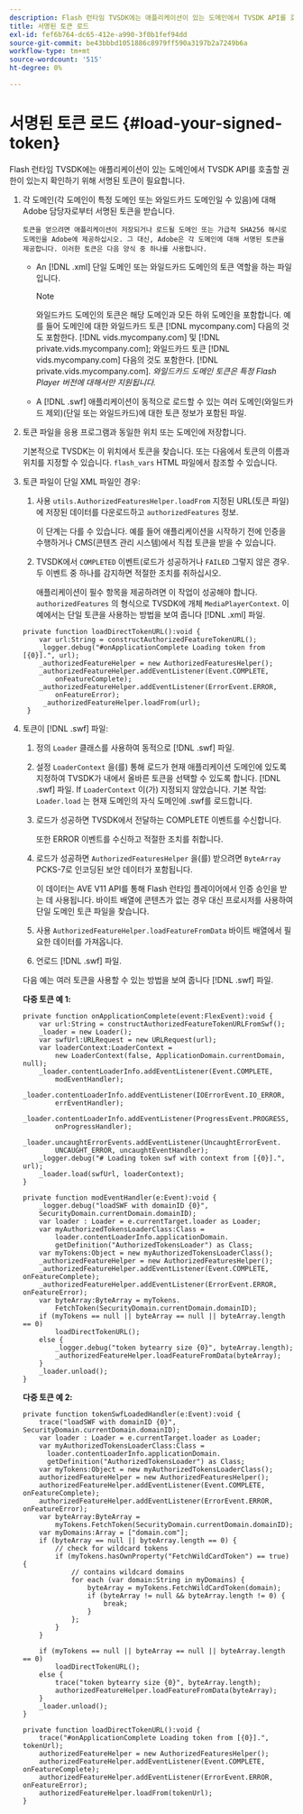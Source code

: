 ```yaml
---
description: Flash 런타임 TVSDK에는 애플리케이션이 있는 도메인에서 TVSDK API를 호출할 권한이 있는지 확인하기 위해 서명된 토큰이 필요합니다.
title: 서명된 토큰 로드
exl-id: fef6b764-dc65-412e-a990-3f0b1fef94dd
source-git-commit: be43bbbd1051886c8979ff590a3197b2a7249b6a
workflow-type: tm+mt
source-wordcount: '515'
ht-degree: 0%

---
```


# 서명된 토큰 로드 {#load-your-signed-token}

Flash 런타임 TVSDK에는 애플리케이션이 있는 도메인에서 TVSDK API를 호출할 권한이 있는지 확인하기 위해 서명된 토큰이 필요합니다.

1. 각 도메인(각 도메인이 특정 도메인 또는 와일드카드 도메인일 수 있음)에 대해 Adobe 담당자로부터 서명된 토큰을 받습니다.

       토큰을 얻으려면 애플리케이션이 저장되거나 로드될 도메인 또는 가급적 SHA256 해시로 도메인을 Adobe에 제공하십시오. 그 대신, Adobe은 각 도메인에 대해 서명된 토큰을 제공합니다. 이러한 토큰은 다음 양식 중 하나를 사용합니다.
   
   * An [!DNL .xml] 단일 도메인 또는 와일드카드 도메인의 토큰 역할을 하는 파일입니다.

      >[!NOTE]
      >
      >와일드카드 도메인의 토큰은 해당 도메인과 모든 하위 도메인을 포함합니다. 예를 들어 도메인에 대한 와일드카드 토큰 [!DNL mycompany.com] 다음의 것도 포함한다. [!DNL vids.mycompany.com] 및 [!DNL private.vids.mycompany.com]; 와일드카드 토큰 [!DNL vids.mycompany.com] 다음의 것도 포함한다. [!DNL private.vids.mycompany.com]. *와일드카드 도메인 토큰은 특정 Flash Player 버전에 대해서만 지원됩니다.*

   * A [!DNL .swf] 애플리케이션이 동적으로 로드할 수 있는 여러 도메인(와일드카드 제외)(단일 또는 와일드카드)에 대한 토큰 정보가 포함된 파일.

1. 토큰 파일을 응용 프로그램과 동일한 위치 또는 도메인에 저장합니다.

   기본적으로 TVSDK는 이 위치에서 토큰을 찾습니다. 또는 다음에서 토큰의 이름과 위치를 지정할 수 있습니다. `flash_vars` HTML 파일에서 참조할 수 있습니다.
1. 토큰 파일이 단일 XML 파일인 경우:
   1. 사용 `utils.AuthorizedFeaturesHelper.loadFrom` 지정된 URL(토큰 파일)에 저장된 데이터를 다운로드하고 `authorizedFeatures` 정보.

      이 단계는 다를 수 있습니다. 예를 들어 애플리케이션을 시작하기 전에 인증을 수행하거나 CMS(콘텐츠 관리 시스템)에서 직접 토큰을 받을 수 있습니다.

   1. TVSDK에서 `COMPLETED` 이벤트(로드가 성공하거나 `FAILED` 그렇지 않은 경우. 두 이벤트 중 하나를 감지하면 적절한 조치를 취하십시오.

      애플리케이션이 필수 항목을 제공하려면 이 작업이 성공해야 합니다. `authorizedFeatures` 의 형식으로 TVSDK에 개체 `MediaPlayerContext`.
   이 예에서는 단일 토큰을 사용하는 방법을 보여 줍니다 [!DNL .xml] 파일.

   ```
   private function loadDirectTokenURL():void { 
       var url:String = constructAuthorizedFeatureTokenURL(); 
       _logger.debug("#onApplicationComplete Loading token from [{0}].", url); 
       _authorizedFeatureHelper = new AuthorizedFeaturesHelper(); 
       _authorizedFeatureHelper.addEventListener(Event.COMPLETE,  
           onFeatureComplete); 
       _authorizedFeatureHelper.addEventListener(ErrorEvent.ERROR,  
           onFeatureError); 
        _authorizedFeatureHelper.loadFrom(url); 
    }
   ```

1. 토큰이 [!DNL .swf] 파일:
   1. 정의 `Loader` 클래스를 사용하여 동적으로 [!DNL .swf] 파일.
   1. 설정 `LoaderContext` 을(를) 통해 로드가 현재 애플리케이션 도메인에 있도록 지정하여 TVSDK가 내에서 올바른 토큰을 선택할 수 있도록 합니다. [!DNL .swf] 파일. If `LoaderContext` 이(가) 지정되지 않았습니다. 기본 작업: `Loader.load` 는 현재 도메인의 자식 도메인에 .swf를 로드합니다.
   1. 로드가 성공하면 TVSDK에서 전달하는 COMPLETE 이벤트를 수신합니다.

      또한 ERROR 이벤트를 수신하고 적절한 조치를 취합니다.
   1. 로드가 성공하면 `AuthorizedFeaturesHelper` 을(를) 받으려면 `ByteArray` PCKS-7로 인코딩된 보안 데이터가 포함됩니다.

      이 데이터는 AVE V11 API를 통해 Flash 런타임 플레이어에서 인증 승인을 받는 데 사용됩니다. 바이트 배열에 콘텐츠가 없는 경우 대신 프로시저를 사용하여 단일 도메인 토큰 파일을 찾습니다.
   1. 사용 `AuthorizedFeatureHelper.loadFeatureFromData` 바이트 배열에서 필요한 데이터를 가져옵니다.
   1. 언로드 [!DNL .swf] 파일.

   다음 예는 여러 토큰을 사용할 수 있는 방법을 보여 줍니다 [!DNL .swf] 파일.

   **다중 토큰 예 1:**

   ```
   private function onApplicationComplete(event:FlexEvent):void { 
       var url:String = constructAuthorizedFeatureTokenURLFromSwf();   
       _loader = new Loader(); 
       var swfUrl:URLRequest = new URLRequest(url); 
       var loaderContext:LoaderContext =  
           new LoaderContext(false, ApplicationDomain.currentDomain, null); 
       _loader.contentLoaderInfo.addEventListener(Event.COMPLETE,  
           modEventHandler); 
       _loader.contentLoaderInfo.addEventListener(IOErrorEvent.IO_ERROR,  
           errEventHandler); 
       _loader.contentLoaderInfo.addEventListener(ProgressEvent.PROGRESS,  
           onProgressHandler); 
       _loader.uncaughtErrorEvents.addEventListener(UncaughtErrorEvent. 
           UNCAUGHT_ERROR, uncaughtEventHandler); 
       _logger.debug("# Loading token swf with context from [{0}].", url); 
       _loader.load(swfUrl, loaderContext); 
   } 
   
   private function modEventHandler(e:Event):void { 
       _logger.debug("loadSWF with domainID {0}",  
       SecurityDomain.currentDomain.domainID); 
       var loader : Loader = e.currentTarget.loader as Loader; 
       var myAuthorizedTokensLoaderClass:Class =  
           loader.contentLoaderInfo.applicationDomain. 
           getDefinition("AuthorizedTokensLoader") as Class; 
       var myTokens:Object = new myAuthorizedTokensLoaderClass(); 
       _authorizedFeatureHelper = new AuthorizedFeaturesHelper(); 
       _authorizedFeatureHelper.addEventListener(Event.COMPLETE, onFeatureComplete); 
       _authorizedFeatureHelper.addEventListener(ErrorEvent.ERROR, onFeatureError); 
       var byteArray:ByteArray = myTokens. 
           FetchToken(SecurityDomain.currentDomain.domainID); 
       if (myTokens == null || byteArray == null || byteArray.length == 0) 
           loadDirectTokenURL(); 
       else { 
           _logger.debug("token bytearry size {0}", byteArray.length); 
           _authorizedFeatureHelper.loadFeatureFromData(byteArray); 
       } 
       _loader.unload(); 
   } 
   ```

   **다중 토큰 예 2:**

   ```
   private function tokenSwfLoadedHandler(e:Event):void { 
       trace("loadSWF with domainID {0}", SecurityDomain.currentDomain.domainID); 
       var loader : Loader = e.currentTarget.loader as Loader; 
       var myAuthorizedTokensLoaderClass:Class =  
         loader.contentLoaderInfo.applicationDomain. 
         getDefinition("AuthorizedTokensLoader") as Class; 
       var myTokens:Object = new myAuthorizedTokensLoaderClass(); 
       authorizedFeatureHelper = new AuthorizedFeaturesHelper(); 
       authorizedFeatureHelper.addEventListener(Event.COMPLETE, onFeatureComplete); 
       authorizedFeatureHelper.addEventListener(ErrorEvent.ERROR, onFeatureError); 
       var byteArray:ByteArray =  
           myTokens.FetchToken(SecurityDomain.currentDomain.domainID); 
       var myDomains:Array = ["domain.com"]; 
       if (byteArray == null || byteArray.length == 0) { 
           // check for wildcard tokens 
           if (myTokens.hasOwnProperty("FetchWildCardToken") == true) { 
               // contains wildcard domains 
               for each (var domain:String in myDomains) { 
                   byteArray = myTokens.FetchWildCardToken(domain); 
                   if (byteArray != null && byteArray.length != 0) { 
                       break; 
                   } 
               }; 
           } 
       } 
   
       if (myTokens == null || byteArray == null || byteArray.length == 0) 
           loadDirectTokenURL(); 
       else { 
           trace("token bytearry size {0}", byteArray.length); 
           authorizedFeatureHelper.loadFeatureFromData(byteArray); 
       } 
       _loader.unload(); 
   } 
   
   private function loadDirectTokenURL():void { 
       trace("#onApplicationComplete Loading token from [{0}].", tokenUrl); 
       authorizedFeatureHelper = new AuthorizedFeaturesHelper(); 
       authorizedFeatureHelper.addEventListener(Event.COMPLETE, onFeatureComplete); 
       authorizedFeatureHelper.addEventListener(ErrorEvent.ERROR, onFeatureError); 
       authorizedFeatureHelper.loadFrom(tokenUrl); 
   }
   ```
